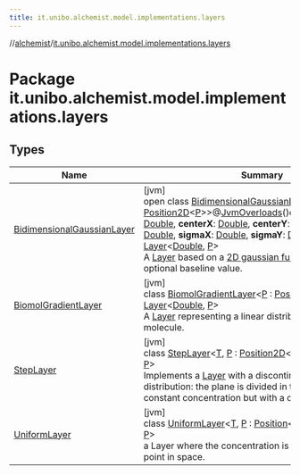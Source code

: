 ```yaml
---
title: it.unibo.alchemist.model.implementations.layers
---
```

//[alchemist](../../index.html)/[it.unibo.alchemist.model.implementations.layers](index.html)



# Package it.unibo.alchemist.model.implementations.layers



## Types


| Name | Summary |
|---|---|
| [BidimensionalGaussianLayer](-bidimensional-gaussian-layer/index.html) | [jvm]<br>open class [BidimensionalGaussianLayer](-bidimensional-gaussian-layer/index.html)<[P](-bidimensional-gaussian-layer/index.html) : [Position2D](../it.unibo.alchemist.model.interfaces/-position2-d/index.html)<[P](-bidimensional-gaussian-layer/index.html)>>@[JvmOverloads](https://kotlinlang.org/api/latest/jvm/stdlib/kotlin.jvm/-jvm-overloads/index.html)()constructor(**baseline**: [Double](https://kotlinlang.org/api/latest/jvm/stdlib/kotlin/-double/index.html), **centerX**: [Double](https://kotlinlang.org/api/latest/jvm/stdlib/kotlin/-double/index.html), **centerY**: [Double](https://kotlinlang.org/api/latest/jvm/stdlib/kotlin/-double/index.html), **norm**: [Double](https://kotlinlang.org/api/latest/jvm/stdlib/kotlin/-double/index.html), **sigmaX**: [Double](https://kotlinlang.org/api/latest/jvm/stdlib/kotlin/-double/index.html), **sigmaY**: [Double](https://kotlinlang.org/api/latest/jvm/stdlib/kotlin/-double/index.html)) : [Layer](../it.unibo.alchemist.model.interfaces/-layer/index.html)<[Double](https://kotlinlang.org/api/latest/jvm/stdlib/kotlin/-double/index.html), [P](-bidimensional-gaussian-layer/index.html)> <br>A [Layer](../it.unibo.alchemist.model.interfaces/-layer/index.html) based on a [2D gaussian function](../it.unibo.alchemist.model.math/-bidimensional-gaussian/index.html) and an optional baseline value. |
| [BiomolGradientLayer](-biomol-gradient-layer/index.html) | [jvm]<br>class [BiomolGradientLayer](-biomol-gradient-layer/index.html)<[P](-biomol-gradient-layer/index.html) : [Position2D](../it.unibo.alchemist.model.interfaces/-position2-d/index.html)<[P](-biomol-gradient-layer/index.html)>?> : [Layer](../it.unibo.alchemist.model.interfaces/-layer/index.html)<[Double](https://docs.oracle.com/javase/8/docs/api/java/lang/Double.html), [P](-biomol-gradient-layer/index.html)> <br>A [Layer](../it.unibo.alchemist.model.interfaces/-layer/index.html) representing a linear distribution in space of a molecule. |
| [StepLayer](-step-layer/index.html) | [jvm]<br>class [StepLayer](-step-layer/index.html)<[T](-step-layer/index.html), [P](-step-layer/index.html) : [Position2D](../it.unibo.alchemist.model.interfaces/-position2-d/index.html)<out [P](-step-layer/index.html)>?> : [Layer](../it.unibo.alchemist.model.interfaces/-layer/index.html)<[T](-step-layer/index.html), [P](-step-layer/index.html)> <br>Implements a [Layer](../it.unibo.alchemist.model.interfaces/-layer/index.html) with a discontinue spatial distribution: the plane is divided in two parts, both with a constant concentration but with a different in value. |
| [UniformLayer](-uniform-layer/index.html) | [jvm]<br>class [UniformLayer](-uniform-layer/index.html)<[T](-uniform-layer/index.html), [P](-uniform-layer/index.html) : [Position](../it.unibo.alchemist.model.interfaces/-position/index.html)<out [P](-step-layer/index.html)>?> : [Layer](../it.unibo.alchemist.model.interfaces/-layer/index.html)<[T](-step-layer/index.html), [P](-step-layer/index.html)> <br>a Layer where the concentration is the same at every point in space. |

